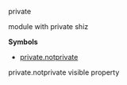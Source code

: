 <a name="module_private"></a>
private

module with private shiz

  
**Symbols**  
  * [private.notprivate](#module_private.notprivate)

<a name="module_private.notprivate"></a>
private.notprivate
visible property

  
